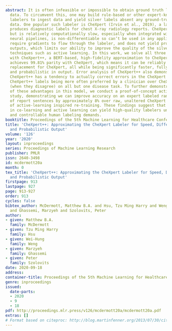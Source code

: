 ```yaml
---
abstract: It is often infeasible or impossible to obtain ground truth labels for medical
  data. To circumvent this, one may build rule-based or other expert-knowledge driven
  labelers to ingest data and yield silver labels absent any ground-truth training
  data. One popular such labeler is CheXpert (Irvin et al., 2019), a labeler that
  produces diagnostic labels for chest X-ray radiology reports. CheXpert is very useful,
  but is relatively computationally slow, especially when integrated with end-to-end
  neural pipelines, is non-differentiable so can’t be used in any applications that
  require gradients to flow through the labeler, and does not yield probabilistic
  outputs, which limits our ability to improve the quality of the silver labeler through
  techniques such as active learning. In this work, we solve all three of these problems
  with CheXpert++, a BERT-based, high-fidelity approximation to CheXpert. CheXpert++
  achieves 99.81% parity with CheXpert, which means it can be reliably used as a drop-in
  replacement for CheXpert, all while being significantly faster, fully differentiable,
  and probabilistic in output. Error analysis of CheXpert++ also demonstrates that
  CheXpert++ has a tendency to actually correct errors in the CheXpert labels, with
  CheXpert++ labels being more often preferred by a clinician over CheXpert labels
  (when they disagree) on all but one disease task. To further demonstrate the utility
  of these advantages in this model, we conduct a proof-of-concept active learning
  study, demonstrating we can improve accuracy on an expert labeled random subset
  of report sentences by approximately 8% over raw, unaltered CheXpert by using one-iteration
  of active-learning inspired re-training. These findings suggest that simple techniques
  in co-learning and active learning can yield high-quality labelers under minimal,
  and controllable human labeling demands.
booktitle: Proceedings of the 5th Machine Learning for Healthcare Conference
title: 'CheXpert++: Approximating the CheXpert Labeler for Speed, Differentiability,
  and Probabilistic Output'
volume: '126'
year: '2020'
layout: inproceedings
series: Proceedings of Machine Learning Research
publisher: PMLR
issn: 2640-3498
id: mcdermott20a
month: 0
tex_title: 'CheXpert++: Approximating the CheXpert Labeler for Speed, Differentiability,
  and Probabilistic Output'
firstpage: 913
lastpage: 927
page: 913-927
order: 913
cycles: false
bibtex_author: McDermott, Matthew B.A. and Hsu, Tzu Ming Harry and Weng, Wei-Hung
  and Ghassemi, Marzyeh and Szolovits, Peter
author:
- given: Matthew B.A.
  family: McDermott
- given: Tzu Ming Harry
  family: Hsu
- given: Wei-Hung
  family: Weng
- given: Marzyeh
  family: Ghassemi
- given: Peter
  family: Szolovits
date: 2020-09-18
address: 
container-title: Proceedings of the 5th Machine Learning for Healthcare Conference
genre: inproceedings
issued:
  date-parts:
  - 2020
  - 9
  - 18
pdf: http://proceedings.mlr.press/v126/mcdermott20a/mcdermott20a.pdf
extras: []
# Format based on citeproc: http://blog.martinfenner.org/2013/07/30/citeproc-yaml-for-bibliographies/
---
```

